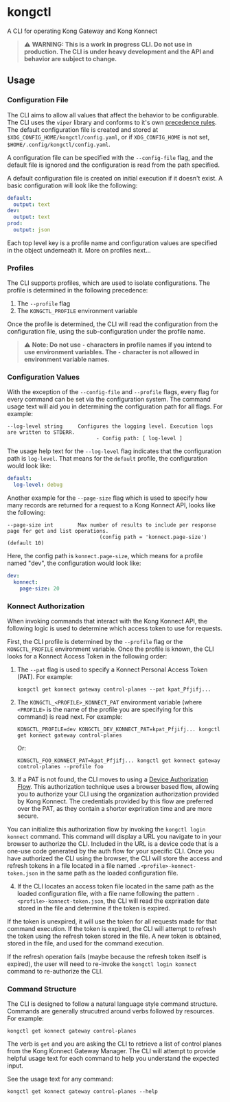 # kongctl

A CLI for operating Kong Gateway and Kong Konnect

> :warning: **WARNING: This is a work in progress CLI. Do not use in production. The CLI is under
heavy development and the API and behavior are subject to change.**

## Usage

### Configuration File

The CLI aims to allow all values that affect the behavior to be configurable. The CLI uses the `viper` library
and conforms to it's own [precedence rules](https://github.com/spf13/viper?tab=readme-ov-file#why-viper). 
The default configuration file is created and stored at
`$XDG_CONFIG_HOME/kongctl/config.yaml`, or if `XDG_CONFIG_HOME` is not set, `$HOME/.config/kongctl/config.yaml`.

A configuration file can be specified with the `--config-file` flag, and the default file is ignored and the configuration
is read from the path specified.

A default configuration file is created on initial execution if it doesn't exist. A basic configuration will look like 
the following:

```yaml
default:
  output: text
dev:
  output: text
prod:
  output: json
```

Each top level key is a profile name and configuration values are specified in the object underneath it. 
More on profiles next...

### Profiles

The CLI supports profiles, which are used to isolate configurations. The profile is determined in the following precedence: 

1. The `--profile` flag
2. The `KONGCTL_PROFILE` environment variable

Once the profile is determined, the CLI will read the configuration from the configuration file, using the sub-configuration 
under the profile name.

> :warning: **Note: Do not use `-` characters in profile names if you intend to use environment
variables. The `-` character is not allowed in environment variable names.**

### Configuration Values

With the exception of the `--config-file` and `--profile` flags, every flag for every command can be set via the configuration system.
The command usage text will aid you in determining the configuration path for all flags.  For example:

```shell
--log-level string     Configures the logging level. Execution logs are written to STDERR.
                             - Config path: [ log-level ]
```

The usage help text for the `--log-level` flag indicates that the configuration path is `log-level`. That means for the `default` profile,
the configuration would look like:

```yaml
default:
  log-level: debug
```

Another example for the `--page-size` flag which is used to specify how many records are returned for a request to a Kong Konnect API, looks like the following:

```shell
--page-size int        Max number of results to include per response page for get and list operations.
                              (config path = 'konnect.page-size') (default 10)
```

Here, the config path is `konnect.page-size`, which means for a profile named "dev", the configuration would look like:

```yaml
dev:
  konnect:
    page-size: 20
```

### Konnect Authorization

When invoking commands that interact with the Kong Konnect API, 
the following logic is used to determine which access token to use for requests.

First, the CLI profile is determined by the `--profile` flag or the `KONGCTL_PROFILE` environment variable.
Once the profile is known, the CLI looks for a Konnect Access Token in the following order:

1. The `--pat` flag is used to specify a Konnect Personal Access Token (PAT). For example:
    
    ```shell
    kongctl get konnect gateway control-planes --pat kpat_Pfjifj...
    ```

2. The `KONGCTL_<PROFILE>_KONNECT_PAT` environment variable (where `<PROFILE>` is the name of the profile you are specifying for this command) is read
next. For example:
    ```shell
    KONGCTL_PROFILE=dev KONGCTL_DEV_KONNECT_PAT=kpat_Pfjifj... kongctl get konnect gateway control-planes
    ```

    Or:
    ```shell
    KONGCTL_FOO_KONNECT_PAT=kpat_Pfjifj... kongctl get konnect gateway control-planes --profile foo
    ```

3. If a PAT is not found, the CLI moves to using a 
[Device Authorization Flow](https://auth0.com/docs/get-started/authentication-and-authorization-flow/device-authorization-flow). 
This authorization technique uses a browser based flow, allowing you to authorize your CLI using the organization authorization provided by Kong Konnect. 
The credentials provided by this flow are preferred over the PAT, as they contain a shorter expriration time and are more secure.

You can initialize this authorization flow by invoking the `kongctl login konnect` command. This command will display a URL you navigate to in your 
browser to authorize the CLI. Included in the URL is a device code that is a one-use code generated by the auth flow for your specific CLI.
Once you have authorized the CLI using the browser, the CLI will store the access and refresh tokens in a file located 
in a file named `.<profile>-konnect-token.json` in the same path as the loaded configuration file.

4. If the CLI locates an access token file located in the same path as the loaded configuration file, with a file name 
following the pattern `.<profile>-konnect-token.json`, the CLI will read the expriration date stored in the file and determine if the token is expired.

If the token is unexpired, it will use the token for all requests made for that command execution. If the token is expired, the CLI will attempt to 
refresh the token using the refresh token stored in the file. A new token is obtained, stored in the file, and used for the command execution. 

If the refresh operation fails (maybe because the refresh token itself is expired), 
the user will need to re-invoke the `kongctl login konnect` command to re-authorize the CLI.

### Command Structure

The CLI is designed to follow a natural language style command structure.  Commands are generally strucutred around verbs followed by resources.  For example:

```shell
kongctl get konnect gateway control-planes
```

The verb is `get` and you are asking the CLI to retrieve a list of control planes from the Kong Konnect Gateway Manager.
The CLI will attempt to provide helpful usage text for each command to help you understand the expected input.

See the usage text for any command:

```shell
kongctl get konnect gateway control-planes --help
```
